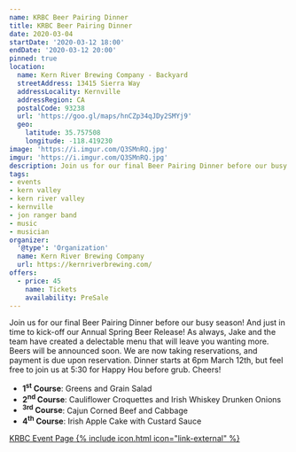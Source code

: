```yaml
---
name: KRBC Beer Pairing Dinner
title: KRBC Beer Pairing Dinner
date: 2020-03-04
startDate: '2020-03-12 18:00'
endDate: '2020-03-12 20:00'
pinned: true
location:
  name: Kern River Brewing Company - Backyard
  streetAddress: 13415 Sierra Way
  addressLocality: Kernville
  addressRegion: CA
  postalCode: 93238
  url: 'https://goo.gl/maps/hnCZp34qJDy2SMYj9'
  geo:
    latitude: 35.757508
    longitude: -118.419230
image: 'https://i.imgur.com/Q3SMnRQ.jpg'
imgur: 'https://i.imgur.com/Q3SMnRQ.jpg'
description: Join us for our final Beer Pairing Dinner before our busy season!
tags:
- events
- kern valley
- kern river valley
- kernville
- jon ranger band
- music
- musician
organizer:
  '@type': 'Organization'
  name: Kern River Brewing Company
  url: https://kernriverbrewing.com/
offers:
  - price: 45
    name: Tickets
    availability: PreSale
---
```

Join us for our final Beer Pairing Dinner before our busy season! And just in
time to kick-off our Annual Spring Beer Release! As always, Jake and the team have
created a delectable menu that will leave you wanting more. Beers will be announced
soon. We are now taking reservations, and payment is due upon reservation.
Dinner starts at 6pm March 12th, but feel free to join us at 5:30 for Happy Hou
 before grub. Cheers!

- **1<sup>st</sup> Course**: Greens and Grain Salad
- **2<sup>nd</sup> Course**: Cauliflower Croquettes and Irish Whiskey Drunken Onions
- **<sup>3rd</sup> Course**: Cajun Corned Beef and Cabbage
- **4<sup>th</sup> Course**: Irish Apple Cake with Custard Sauce

[KRBC Event Page {% include icon.html icon="link-external" %}](https://kernriverbrewing.com/event/beer-pairing-dinner/)
